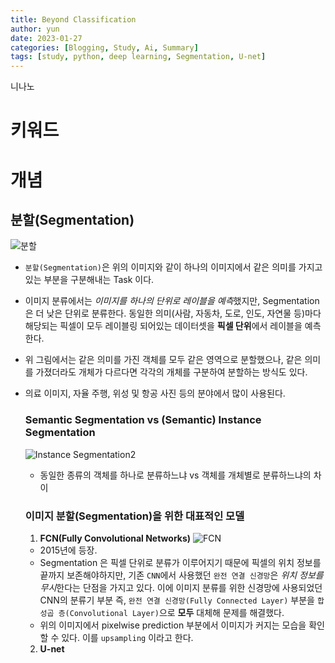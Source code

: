 ```yaml
---
title: Beyond Classification
author: yun
date: 2023-01-27
categories: [Blogging, Study, Ai, Summary]
tags: [study, python, deep learning, Segmentation, U-net]
---
```


니나노 

# 키워드
# 개념
## 분할(Segmentation)
![분할](https://user-images.githubusercontent.com/81222323/214996008-cb4afe67-5284-4b64-9151-a93ba5129729.png)
* `분할(Segmentation)`은 위의 이미지와 같이 하나의 이미지에서 같은 의미를 가지고 있는 부분을 구분해내는 Task 이다.
* 이미지 분류에서는 *이미지를 하나의 단위로 레이블을 예측*했지만, Segmentation 은 더 낮은 단위로 분류한다. 동일한 의미(사람, 자동차, 도로, 인도, 자연물 등)마다 해당되는 픽셀이 모두 레이블링 되어있는 데이터셋을 **픽셀 단위**에서 레이블을 예측한다.
* 위 그림에서는 같은 의미를 가진 객체를 모두 같은 영역으로 분할했으나, 같은 의미를 가졌더라도 개체가 다르다면 각각의 개체를 구분하여 분할하는 방식도 있다.
* 의료 이미지, 자율 주행, 위성 및 항공 사진 등의 분야에서 많이 사용된다.

  ### Semantic Segmentation vs (Semantic) Instance Segmentation
  ![Instance Segmentation2](https://user-images.githubusercontent.com/81222323/214996479-59b7f921-a5e5-43d3-8463-648a0082fa4b.png)
  * 동일한 종류의 객체를 하나로 분류하느냐 vs 객체를 개체별로 분류하느냐의 차이
  

  ### 이미지 분할(Segmentation)을 위한 대표적인 모델 
  1. **FCN(Fully Convolutional Networks)**
  ![FCN](https://user-images.githubusercontent.com/81222323/214997112-6290527d-db1c-493e-b439-01ba65c2d49c.png)
    * 2015년에 등장.
    * Segmentation 은 픽셀 단위로 분류가 이루어지기 때문에 픽셀의 위치 정보를 끝까지 보존해야하지만, 기존 `CNN`에서 사용했던 `완전 연결 신경망`은 *위치 정보를 무시*한다는 단점을 가지고 있다. 이에 이미지 분류를 위한 신경망에 사용되었던 CNN의 분류기 부분 즉, `완전 연결 신경망(Fully Connected Layer)` 부분을 `합성곱 층(Convolutional Layer)`으로 **모두** 대체해 문제를 해결했다.
    * 위의 이미지에서 pixelwise prediction 부분에서 이미지가 커지는 모습을 확인할 수 있다. 이를 `upsampling` 이라고 한다.



  2. **U-net**
